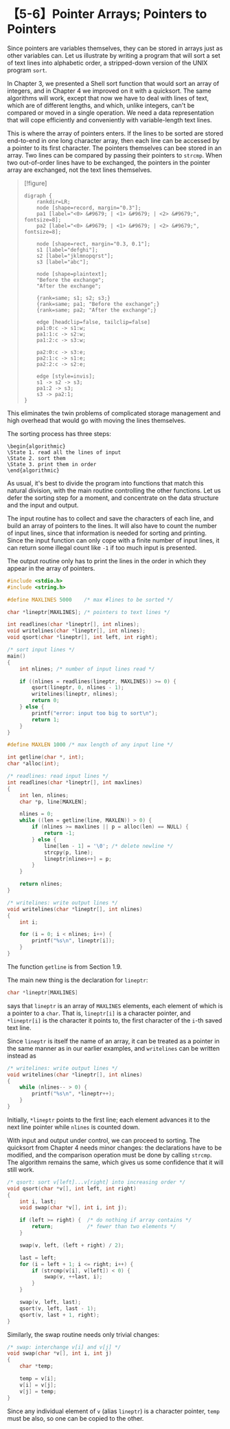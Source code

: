 # 【5-6】Pointer Arrays; Pointers to Pointers

Since pointers are variables themselves, they can be stored in arrays just as other variables can. Let us illustrate by writing a program that will sort a set of text lines into alphabetic order, a stripped-down version of the UNIX program `sort`.

In Chapter 3, we presented a Shell sort function that would sort an array of integers, and in Chapter 4 we improved on it with a quicksort. The same algorithms will work, except that now we have to deal with lines of text, which are of different lengths, and which, unlike integers, can't be compared or moved in a single operation. We need a data representation that will cope efficiently and conveniently with variable-length text lines.

This is where the array of pointers enters. If the lines to be sorted are stored end-to-end in one long character array, then each line can be accessed by a pointer to its first character. The pointers themselves can bee stored in an array. Two lines can be compared by passing their pointers to `strcmp`. When two out-of-order lines have to be exchanged, the pointers in the pointer array are exchanged, not the text lines themselves.

> [!figure]
>
> ```graphviz
> digraph {
>     rankdir=LR;
>     node [shape=record, margin="0.3"];
>     pa1 [label="<0> &#9679; | <1> &#9679; | <2> &#9679;", fontsize=8];
>     pa2 [label="<0> &#9679; | <1> &#9679; | <2> &#9679;", fontsize=8];
> 
>     node [shape=rect, margin="0.3, 0.1"];
>     s1 [label="defghi"];
>     s2 [label="jklmnopqrst"];
>     s3 [label="abc"];
> 
>     node [shape=plaintext];
>     "Before the exchange";
>     "After the exchange";
> 
>     {rank=same; s1; s2; s3;}
>     {rank=same; pa1; "Before the exchange";}
>     {rank=same; pa2; "After the exchange";}
> 
>     edge [headclip=false, tailclip=false]
>     pa1:0:c -> s1:w;
>     pa1:1:c -> s2:w;
>     pa1:2:c -> s3:w;
> 
>     pa2:0:c -> s3:e;
>     pa2:1:c -> s1:e;
>     pa2:2:c -> s2:e;
> 
>     edge [style=invis];
>     s1 -> s2 -> s3;
>     pa1:2 -> s3;
>     s3 -> pa2:1;
> }
> ```

This eliminates the twin problems of complicated storage management and high overhead that would go with moving the lines themselves.

The sorting process has three steps:

```algorithm
\begin{algorithmic}
\State 1. read all the lines of input
\State 2. sort them
\State 3. print them in order
\end{algorithmic}
```

As usual, it's best to divide the program into functions that match this natural division, with the main routine controlling the other functions. Let us defer the sorting step for a moment, and concentrate on the data structure and the input and output.

The input routine has to collect and save the characters of each line, and build an array of pointers to the lines. It will also have to count the number of input lines, since that information is needed for sorting and printing. Since the input function can only cope with a finite number of input lines, it can return some illegal count like `-1` if too much input is presented.

The output routine only has to print the lines in the order in which they appear in the array of pointers.

```c
#include <stdio.h>
#include <string.h>

#define MAXLINES 5000    /* max #lines to be sorted */

char *lineptr[MAXLINES]; /* pointers to text lines */

int readlines(char *lineptr[], int nlines);
void writelines(char *lineptr[], int nlines);
void qsort(char *lineptr[], int left, int right);

/* sort input lines */
main()
{
    int nlines; /* number of input lines read */

    if ((nlines = readlines(lineptr, MAXLINES)) >= 0) {
        qsort(lineptr, 0, nlines - 1);
        writelines(lineptr, nlines);
        return 0;
    } else {
        printf("error: input too big to sort\n");
        return 1;
    }
}

#define MAXLEN 1000 /* max length of any input line */

int getline(char *, int);
char *alloc(int);

/* readlines: read input lines */
int readlines(char *lineptr[], int maxlines)
{
    int len, nlines;
    char *p, line[MAXLEN];

    nlines = 0;
    while ((len = getline(line, MAXLEN)) > 0) {
        if (nlines >= maxlines || p = alloc(len) == NULL) {
            return -1;
        } else {
            line[len - 1] = '\0'; /* delete newline */
            strcpy(p, line);
            lineptr[nlines++] = p;
        }
    }

    return nlines;
}

/* writelines: write output lines */
void writelines(char *lineptr[], int nlines)
{
    int i;

    for (i = 0; i < nlines; i++) {
        printf("%s\n", lineptr[i]);
    }
}
```

The function `getline` is from Section 1.9.

The main new thing is the declaration for `lineptr`:

```c
char *lineptr[MAXLINES]
```

says that `lineptr` is an array of `MAXLINES` elements, each element of which is a pointer to a `char`. That is, `lineptr[i]` is a character pointer, and `*lineptr[i]` is the character it points to, the first character of the `i`-th saved text line.

Since `lineptr` is itself the name of an array, it can be treated as a pointer in the same manner as in our earlier examples, and `writelines` can be written instead as

```c
/* writelines: write output lines */
void writelines(char *lineptr[], int nlines)
{
    while (nlines-- > 0) {
        printf("%s\n", *lineptr++);
    }
}
```

Initially, `*lineptr` points to the first line; each element advances it to the next line pointer while `nlines` is counted down.

With input and output under control, we can proceed to sorting. The quicksort from Chapter 4 needs minor changes: the declarations have to be modified, and the comparison operation must be done by calling `strcmp`. The algorithm remains the same, which gives us some confidence that it will still work.

```c
/* qsort: sort v[left]...v[right] into increasing order */
void qsort(char *v[], int left, int right)
{
    int i, last;
    void swap(char *v[], int i, int j);

    if (left >= right) {  /* do nothing if array contains */
        return;           /* fewer than two elements */
    }

    swap(v, left, (left + right) / 2);

    last = left;
    for (i = left + 1; i <= right; i++) {
        if (strcmp(v[i], v[left]) < 0) {
            swap(v, ++last, i);
        }
    }

    swap(v, left, last);
    qsort(v, left, last - 1);
    qsort(v, last + 1, right);
}
```

Similarly, the swap routine needs only trivial changes:

```c
/* swap: interchange v[i] and v[j] */
void swap(char *v[], int i, int j)
{
    char *temp;

    temp = v[i];
    v[i] = v[j];
    v[j] = temp;
}
```

Since any individual element of `v` (alias `lineptr`) is a character pointer, `temp` must be also, so one can be copied to the other.
